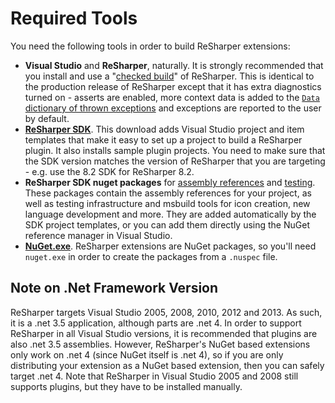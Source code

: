 # Required Tools

You need the following tools in order to build ReSharper extensions:

* **Visual Studio** and **ReSharper**, naturally. It is strongly recommended that you install and use a "[checked build](http://resharper-support.jetbrains.com/entries/21206508-Where-can-I-download-an-old-previous-ReSharper-version-)" of ReSharper. This is identical to the production release of ReSharper except that it has extra diagnostics turned on - asserts are enabled, more context data is added to the [`Data` dictionary of thrown exceptions](http://msdn.microsoft.com/en-us/library/system.exception.data.aspx) and exceptions are reported to the user by default.
* **[ReSharper SDK](http://www.jetbrains.com/resharper/download/)**. This download adds Visual Studio project and item templates that make it easy to set up a project to build a ReSharper plugin. It also installs sample plugin projects. You need to make sure that the SDK version matches the version of ReSharper that you are targeting - e.g. use the 8.2 SDK for ReSharper 8.2.
* **ReSharper SDK nuget packages** for [assembly references](http://www.nuget.org/packages/JetBrains.ReSharper.SDK/) and [testing](http://www.nuget.org/packages/JetBrains.ReSharper.SDK.Tests/). These packages contain the assembly references for your project, as well as testing infrastructure and msbuild tools for icon creation, new language development and more. They are added automatically by the SDK project templates, or you can add them directly using the NuGet reference manager in Visual Studio.
* **[NuGet.exe](https://nuget.codeplex.com/)**. ReSharper extensions are NuGet packages, so you'll need `nuget.exe` in order to create the packages from a `.nuspec` file.

## Note on .Net Framework Version

ReSharper targets Visual Studio 2005, 2008, 2010, 2012 and 2013. As such, it is a .net 3.5 application, although parts are .net 4. In order to support ReSharper in all Visual Studio versions, it is recommended that plugins are also .net 3.5 assemblies. However, ReSharper's NuGet based extensions only work on .net 4 (since NuGet itself is .net 4), so if you are only distributing your extension as a NuGet based extension, then you can safely target .net 4. Note that ReSharper in Visual Studio 2005 and 2008 still supports plugins, but they have to be installed manually.

